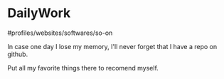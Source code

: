 DailyWork
=========

#profiles/websites/softwares/so-on

In case one day I lose my memory, I'll never forget that I have a repo on github.

Put all my favorite things there to recomend myself.
